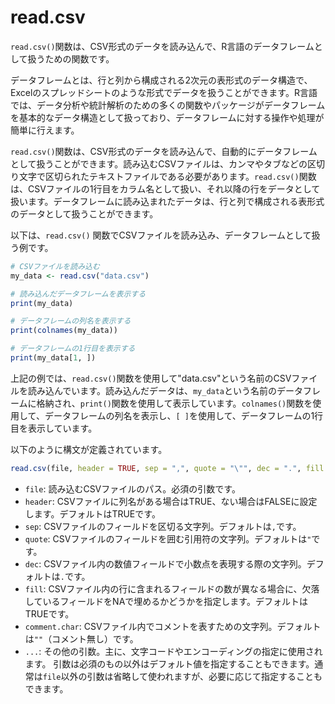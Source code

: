 # read.csv

`read.csv()`関数は、CSV形式のデータを読み込んで、R言語のデータフレームとして扱うための関数です。

データフレームとは、行と列から構成される2次元の表形式のデータ構造で、Excelのスプレッドシートのような形式でデータを扱うことができます。R言語では、データ分析や統計解析のための多くの関数やパッケージがデータフレームを基本的なデータ構造として扱っており、データフレームに対する操作や処理が簡単に行えます。

`read.csv()`関数は、CSV形式のデータを読み込んで、自動的にデータフレームとして扱うことができます。読み込むCSVファイルは、カンマやタブなどの区切り文字で区切られたテキストファイルである必要があります。`read.csv()`関数は、CSVファイルの1行目をカラム名として扱い、それ以降の行をデータとして扱います。データフレームに読み込まれたデータは、行と列で構成される表形式のデータとして扱うことができます。

以下は、`read.csv()` 関数でCSVファイルを読み込み、データフレームとして扱う例です。

```r
# CSVファイルを読み込む
my_data <- read.csv("data.csv")

# 読み込んだデータフレームを表示する
print(my_data)

# データフレームの列名を表示する
print(colnames(my_data))

# データフレームの1行目を表示する
print(my_data[1, ])
```

上記の例では、`read.csv()`関数を使用して"data.csv"という名前のCSVファイルを読み込んでいます。読み込んだデータは、`my_data`という名前のデータフレームに格納され、`print()`関数を使用して表示しています。`colnames()`関数を使用して、データフレームの列名を表示し、`[ ]`を使用して、データフレームの1行目を表示しています。

以下のように構文が定義されています。

```r
read.csv(file, header = TRUE, sep = ",", quote = "\"", dec = ".", fill = TRUE, comment.char = "", ...)
```

- `file`: 読み込むCSVファイルのパス。必須の引数です。
- `header`: CSVファイルに列名がある場合はTRUE、ない場合はFALSEに設定します。デフォルトはTRUEです。
- `sep`: CSVファイルのフィールドを区切る文字列。デフォルトは`,`です。
- `quote`: CSVファイルのフィールドを囲む引用符の文字列。デフォルトは`"`です。
- `dec`: CSVファイル内の数値フィールドで小数点を表現する際の文字列。デフォルトは`.`です。
- `fill`: CSVファイル内の行に含まれるフィールドの数が異なる場合に、欠落しているフィールドをNAで埋めるかどうかを指定します。デフォルトはTRUEです。
- `comment.char`: CSVファイル内でコメントを表すための文字列。デフォルトは`""`（コメント無し）です。
- `...`: その他の引数。主に、文字コードやエンコーディングの指定に使用されます。 引数は必須のもの以外はデフォルト値を指定することもできます。通常は`file`以外の引数は省略して使われますが、必要に応じて指定することもできます。
